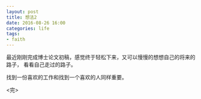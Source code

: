 ```yaml
---
layout: post
title: 想法2
date: 2016-08-26 16:00
categories: life
tags:
- faith
---
```


最近刚刚完成博士论文初稿，感觉终于轻松下来，又可以慢慢的想想自己的将来的路子，
看看自己走过的路子。


找到一份喜欢的工作和找到一个喜欢的人同样重要。


<完>
